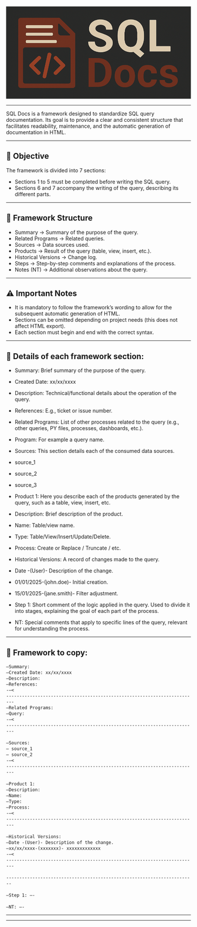 
![Logo SQL Docs](./Pictures/Logo_SQL_Docs_Wide.PNG)

___________________________________________________________________________________________________________________________________________


 SQL Docs is a framework designed to standardize SQL query documentation. Its goal is to provide a clear and consistent structure that facilitates
readability, maintenance, and the automatic generation of documentation in HTML.

___________________________________________________________________________________________________________________________________________


## 🎯 Objective

The framework is divided into 7 sections:
- Sections 1 to 5 must be completed before writing the SQL query.
- Sections 6 and 7 accompany the writing of the query, describing its
different parts.

___________________________________________________________________________________________________________________________________________

## 📑 Framework Structure

*  Summary → Summary of the purpose of the query.
*  Related Programs → Related queries.
*  Sources → Data sources used.
*  Products → Result of the query (table, view, insert, etc.).
*  Historical Versions → Change log.
*  Steps → Step-by-step comments and explanations of the process.
*  Notes (NT) → Additional observations about the query.

___________________________________________________________________________________________________________________________________________

## ⚠️ Important Notes

-   It is mandatory to follow the framework’s wording to allow for the subsequent automatic generation of HTML.
-   Sections can be omitted depending on project needs (this does not affect HTML export).
-   Each section must begin and end with the correct syntax.

___________________________________________________________________________________________________________________________________________

## 📑 Details of each framework section:

- Summary: Brief summary of the purpose of the query.
 - Created Date: xx/xx/xxxx
 - Description: Technical/functional details about the operation of the query.
 - References: E.g., ticket or issue number.

- Related Programs: List of other processes related to the query (e.g., other queries, PY files, processes, dashboards, etc.).
 - Program: For example a query name.

- Sources: This section details each of the consumed data sources.
 - source_1
 - source_2
 - source_3

- Product 1: Here you describe each of the products generated by the query, such as a table, view, insert, etc.
 - Description: Brief description of the product.
 - Name: Table/view name.
 - Type: Table/View/Insert/Update/Delete.
 - Process: Create or Replace / Truncate / etc.

- Historical Versions: A record of changes made to the query.
 - Date -(User)- Description of the change.
 - 01/01/2025-(john.doe)- Initial creation.
 - 15/01/2025-(jane.smith)- Filter adjustment.

- Step 1: Short comment of the logic applied in the query. Used to divide it into stages, explaining the goal of each part of the process.

- NT: Special comments that apply to specific lines of the query, relevant for understanding the process.

___________________________________________________________________________________________________________________________________________

## 📑 Framework to copy:

```
–Summary:
–Created Date: xx/xx/xxxx
–Description:
–References:
-–<
-------------------------------------------------------------------------
–Related Programs:
–Query:
-–<
-------------------------------------------------------------------------

–Sources:
– source_1
– source_2
-–<
-------------------------------------------------------------------------

–Product 1:
–Description:
–Name:
–Type:
–Process:
-–<
-------------------------------------------------------------------------

–Historical Versions:
–Date -(User)- Description of the change.
–xx/xx/xxxx-(xxxxxxx)- xxxxxxxxxxxxx
-–<
-------------------------------------------------------------------------

------------------------------------------------------------------------

–Step 1: –-

–NT: –-
```
___________________________________________________________________________________________________________________________________________
___________________________________________________________________________________________________________________________________________